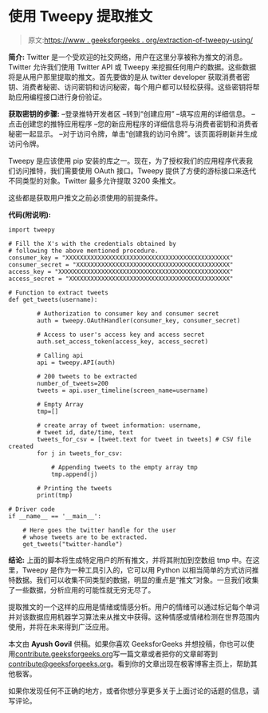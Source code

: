 # 使用 Tweepy 提取推文

> 原文:[https://www . geeksforgeeks . org/extraction-of-tweepy-using/](https://www.geeksforgeeks.org/extraction-of-tweets-using-tweepy/)

**简介:** Twitter 是一个受欢迎的社交网络，用户在这里分享被称为推文的消息。Twitter 允许我们使用 Twitter API 或 Tweepy 来挖掘任何用户的数据。这些数据将是从用户那里提取的推文。首先要做的是从 twitter developer 获取消费者密钥、消费者秘密、访问密钥和访问秘密，每个用户都可以轻松获得。这些密钥将帮助应用编程接口进行身份验证。

**获取密钥的步骤:**
–登录推特开发者区
–转到“创建应用”
–填写应用的详细信息。
–点击创建您的推特应用程序
–您的新应用程序的详细信息将与消费者密钥和消费者秘密一起显示。
–对于访问令牌，单击“创建我的访问令牌”。该页面将刷新并生成访问令牌。

Tweepy 是应该使用 pip 安装的库之一。现在，为了授权我们的应用程序代表我们访问推特，我们需要使用 OAuth 接口。Tweepy 提供了方便的游标接口来迭代不同类型的对象。Twitter 最多允许提取 3200 条推文。

这些都是获取用户推文之前必须使用的前提条件。

**代码(附说明):**

```
import tweepy

# Fill the X's with the credentials obtained by 
# following the above mentioned procedure.
consumer_key = "XXXXXXXXXXXXXXXXXXXXXXXXXXXXXXXXXXXXXXXXXXXXXX" 
consumer_secret = "XXXXXXXXXXXXXXXXXXXXXXXXXXXXXXXXXXXXXXXXXXX"
access_key = "XXXXXXXXXXXXXXXXXXXXXXXXXXXXXXXXXXXXXXXXXXXXXXXX"
access_secret = "XXXXXXXXXXXXXXXXXXXXXXXXXXXXXXXXXXXXXXXXXXXXX"

# Function to extract tweets
def get_tweets(username):

        # Authorization to consumer key and consumer secret
        auth = tweepy.OAuthHandler(consumer_key, consumer_secret)

        # Access to user's access key and access secret
        auth.set_access_token(access_key, access_secret)

        # Calling api
        api = tweepy.API(auth)

        # 200 tweets to be extracted
        number_of_tweets=200
        tweets = api.user_timeline(screen_name=username)

        # Empty Array
        tmp=[] 

        # create array of tweet information: username, 
        # tweet id, date/time, text
        tweets_for_csv = [tweet.text for tweet in tweets] # CSV file created 
        for j in tweets_for_csv:

            # Appending tweets to the empty array tmp
            tmp.append(j) 

        # Printing the tweets
        print(tmp)

# Driver code
if __name__ == '__main__':

    # Here goes the twitter handle for the user
    # whose tweets are to be extracted.
    get_tweets("twitter-handle") 
```

**结论:**
上面的脚本将生成特定用户的所有推文，并将其附加到空数组 tmp 中。在这里，Tweepy 是作为一种工具引入的，它可以用 Python 以相当简单的方式访问推特数据。我们可以收集不同类型的数据，明显的重点是“推文”对象。一旦我们收集了一些数据，分析应用的可能性就无穷无尽了。

提取推文的一个这样的应用是情绪或情感分析。用户的情绪可以通过标记每个单词并对该数据应用机器学习算法来从推文中获得。这种情感或情绪检测在世界范围内使用，并将在未来得到广泛应用。

本文由 **Ayush Govil** 供稿。如果你喜欢 GeeksforGeeks 并想投稿，你也可以使用[contribute.geeksforgeeks.org](http://www.contribute.geeksforgeeks.org)写一篇文章或者把你的文章邮寄到 contribute@geeksforgeeks.org。看到你的文章出现在极客博客主页上，帮助其他极客。

如果你发现任何不正确的地方，或者你想分享更多关于上面讨论的话题的信息，请写评论。